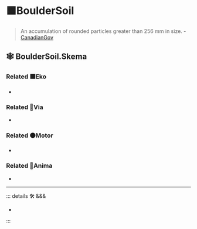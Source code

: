 # 🟩<ekos>BoulderSoil</ekos>

> An accumulation of rounded particles greater than 256 mm in size. - [CanadianGov](https://sis.agr.gc.ca/cansis/taxa/cssc3/chpt18.html)

## 🕸 BoulderSoil.Skema

### Related 🟩<ekos>Eko</ekos>

-

### Related 🔻<via>Via</via>

-

### Related 🟠<motor>Motor</motor>

-

### Related 💜<anima>Anima</anima>

-

---

<!-- =================================================== -->
<!-- =================================================== -->
<!-- =================================================== -->
<!-- =================================================== -->
<!-- =================================================== -->
::: details 🛠 <dev>&&&</dev>

-

:::
